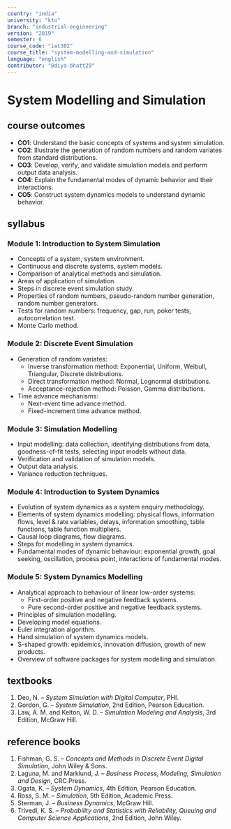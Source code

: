 ```yaml
---
country: "india"
university: "ktu"
branch: "industrial-engineering"
version: "2019"
semester: 6
course_code: "iet302"
course_title: "system-modelling-and-simulation"
language: "english"
contributor: "@diya-bhatt29"
---
```


# System Modelling and Simulation

## course outcomes

- **CO1**: Understand the basic concepts of systems and system simulation.  
- **CO2**: Illustrate the generation of random numbers and random variates from standard distributions.  
- **CO3**: Develop, verify, and validate simulation models and perform output data analysis.  
- **CO4**: Explain the fundamental modes of dynamic behavior and their interactions.  
- **CO5**: Construct system dynamics models to understand dynamic behavior.  

## syllabus

### Module 1: Introduction to System Simulation
- Concepts of a system, system environment.  
- Continuous and discrete systems, system models.  
- Comparison of analytical methods and simulation.  
- Areas of application of simulation.  
- Steps in discrete event simulation study.  
- Properties of random numbers, pseudo-random number generation, random number generators.  
- Tests for random numbers: frequency, gap, run, poker tests, autocorrelation test.  
- Monte Carlo method.  

### Module 2: Discrete Event Simulation
- Generation of random variates:  
  - Inverse transformation method: Exponential, Uniform, Weibull, Triangular, Discrete distributions.  
  - Direct transformation method: Normal, Lognormal distributions.  
  - Acceptance–rejection method: Poisson, Gamma distributions.  
- Time advance mechanisms:  
  - Next-event time advance method.  
  - Fixed-increment time advance method.  

### Module 3: Simulation Modelling
- Input modelling: data collection, identifying distributions from data, goodness-of-fit tests, selecting input models without data.  
- Verification and validation of simulation models.  
- Output data analysis.  
- Variance reduction techniques.  

### Module 4: Introduction to System Dynamics
- Evolution of system dynamics as a system enquiry methodology.  
- Elements of system dynamics modelling: physical flows, information flows, level & rate variables, delays, information smoothing, table functions, table function multipliers.  
- Causal loop diagrams, flow diagrams.  
- Steps for modelling in system dynamics.  
- Fundamental modes of dynamic behaviour: exponential growth, goal seeking, oscillation, process point, interactions of fundamental modes.  

### Module 5: System Dynamics Modelling
- Analytical approach to behaviour of linear low-order systems:  
  - First-order positive and negative feedback systems.  
  - Pure second-order positive and negative feedback systems.  
- Principles of simulation modelling.  
- Developing model equations.  
- Euler integration algorithm.  
- Hand simulation of system dynamics models.  
- S-shaped growth: epidemics, innovation diffusion, growth of new products.  
- Overview of software packages for system modelling and simulation.  

## textbooks

1. Deo, N. – *System Simulation with Digital Computer*, PHI.  
2. Gordon, G. – *System Simulation*, 2nd Edition, Pearson Education.  
3. Law, A. M. and Kelton, W. D. – *Simulation Modeling and Analysis*, 3rd Edition, McGraw Hill.  

## reference books

1. Fishman, G. S. – *Concepts and Methods in Discrete Event Digital Simulation*, John Wiley & Sons.  
2. Laguna, M. and Marklund, J. – *Business Process, Modeling, Simulation and Design*, CRC Press.  
3. Ogata, K. – *System Dynamics*, 4th Edition, Pearson Education.  
4. Ross, S. M. – *Simulation*, 5th Edition, Academic Press.  
5. Sterman, J. – *Business Dynamics*, McGraw Hill.  
6. Trivedi, K. S. – *Probability and Statistics with Reliability, Queuing and Computer Science Applications*, 2nd Edition, John Wiley.  
